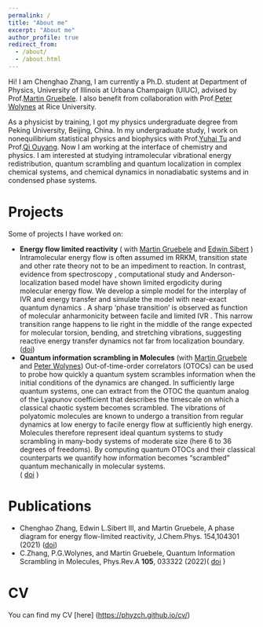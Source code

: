 ```yaml
---
permalink: /
title: "About me"
excerpt: "About me"
author_profile: true
redirect_from: 
  - /about/
  - /about.html
---
```


Hi! I am Chenghao Zhang, I am currently a Ph.D. student at Department of Physics, University of Illinois at Urbana Champaign (UIUC), advised by Prof.[Martin Gruebele](https://gruebele-group.chemistry.illinois.edu/). I also benefit from collaboration with Prof.[Peter Wolynes](https://wolynes.rice.edu/) at Rice University.

As a physicist by training, I got my physics undergraduate degree from Peking University, Beijing, China. In my undergraduate study, I work on nonequilibrium statistical physics and biophysics with Prof.[Yuhai Tu](https://researcher.watson.ibm.com/researcher/view.php?person=us-yuhai) and Prof.[Qi Ouyang](http://www.cls.edu.cn/english/PrincipalInvestigator/pi/index1642.shtml). Now I am working at the interface of chemistry and physics. I am interested at studying intramolecular vibrational energy redistribution, quantum scrambling and quantum localization in complex chemical systems, and chemical dynamics in nonadiabatic systems and in condensed phase systems.

**Projects**
======
Some of projects I have worked on:

 - **Energy flow limited reactivity** ( with [Martin Gruebele](https://gruebele-group.chemistry.illinois.edu/) and [Edwin Sibert](https://www2.chem.wisc.edu/users/sibert) ) 
   Intramolecular energy flow is often assumed im RRKM, transition state and other rate theory not to be an impediment to reaction. In contrast, evidence from spectroscopy , computational study and Anderson-localization based model have shown limited ergodicity during molecular energy flow. We develop a simple model for the interplay of IVR and energy transfer and simulate the model with near-exact quantum dynamics . A sharp ‘phase transition’ is observed as function of molecular anharmonicity between facile and limited IVR . This narrow transition range happens to lie right in the middle of the range expected for molecular torsion, bending, and stretching vibrations, suggesting reactive energy transfer dynamics not far from localization boundary. ([doi](https://aip.scitation.org/doi/10.1063/5.0043665))
  - **Quantum information scrambling in Molecules** (with [Martin Gruebele](https://gruebele-group.chemistry.illinois.edu/) and [Peter Wolynes](https://wolynes.rice.edu/))
  Out-of-time-order correlators (OTOCs) can be used to probe how quickly a quantum system scrambles information when the initial conditions of the dynamics are changed. In sufficiently large quantum systems, one can extract from the OTOC the quantum analog of the Lyapunov coefficient that describes the timescale on which a classical chaotic system becomes scrambled. The vibrations of polyatomic molecules are known to undergo a transition from regular dynamics at low energy to facile energy flow at sufficiently high energy. Molecules therefore represent ideal quantum systems to study scrambling in many-body systems of moderate size (here 6 to 36 degrees of freedoms). By computing quantum OTOCs and their classical counterparts we quantify how information becomes “scrambled” quantum mechanically in molecular systems.  
( [doi](https://journals.aps.org/pra/abstract/10.1103/PhysRevA.105.033322) )
  
 
**Publications**
======
  - Chenghao Zhang, Edwin L.Sibert III, and Martin Gruebele, A phase diagram for energy flow-limited reactivity, J.Chem.Phys. 154,104301 (2021) ([doi](https://aip.scitation.org/doi/10.1063/5.0043665))
  - C.Zhang, P.G.Wolynes, and Martin Gruebele, Quantum Information Scrambling in Molecules, Phys.Rev.A **105**, 033322 (2022)( [doi](https://journals.aps.org/pra/abstract/10.1103/PhysRevA.105.033322) )


**CV**
======
You can find my CV [here] (https://phyzch.github.io/cv/) 
